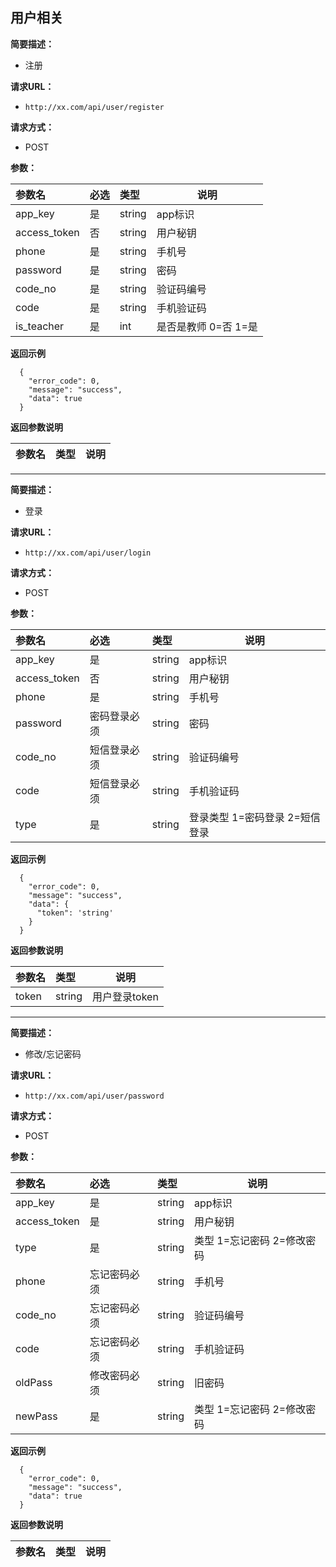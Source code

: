 
## 用户相关
**简要描述：**
- 注册

**请求URL：**
- ` http://xx.com/api/user/register `

**请求方式：**
- POST

**参数：**

|参数名|必选|类型|说明|
|:----    |:---|:----- |-----   |
|app_key |是  |string |app标识   |
|access_token |否  |string | 用户秘钥   |
|phone     |是  |string | 手机号    |
|password     |是  |string | 密码|
|code_no     |是  |string | 验证码编号|
|code     |是  |string | 手机验证码|
|is_teacher     |是  |int | 是否是教师 0=否 1=是|

 **返回示例**

```
  {
    "error_code": 0,
    "message": "success",
    "data": true
  }
```

 **返回参数说明**

|参数名|类型|说明|
|:-----  |:-----|-----                           |

***

**简要描述：**
- 登录

**请求URL：**
- ` http://xx.com/api/user/login `

**请求方式：**
- POST

**参数：**

|参数名|必选|类型|说明|
|:----    |:---|:----- |-----   |
|app_key |是  |string |app标识   |
|access_token |否  |string | 用户秘钥   |
|phone     |是  |string | 手机号    |
|password     |密码登录必须  |string | 密码|
|code_no     |短信登录必须  |string | 验证码编号|
|code     |短信登录必须  |string | 手机验证码|
|type     |是  |string |登录类型 1=密码登录 2=短信登录|

 **返回示例**

```
  {
    "error_code": 0,
    "message": "success",
    "data": {
      "token": 'string'
    }
  }
```

 **返回参数说明**

|参数名|类型|说明|
|:-----|:-----|-----|
|token| string | 用户登录token|

***

**简要描述：**
- 修改/忘记密码

**请求URL：**
- ` http://xx.com/api/user/password `

**请求方式：**
- POST

**参数：**

|参数名|必选|类型|说明|
|:----    |:---|:----- |-----   |
|app_key |是  |string |app标识   |
|access_token |是  |string | 用户秘钥   |
|type     |是  |string |类型 1=忘记密码 2=修改密码|
|phone     |忘记密码必须  |string | 手机号    |
|code_no     |忘记密码必须  |string | 验证码编号|
|code     |忘记密码必须  |string | 手机验证码|
|oldPass     |修改密码必须  |string | 旧密码|
|newPass     |是  |string |类型 1=忘记密码 2=修改密码|

 **返回示例**

```
  {
    "error_code": 0,
    "message": "success",
    "data": true
  }
```

 **返回参数说明**

|参数名|类型|说明|
|:-----|:-----|-----|
